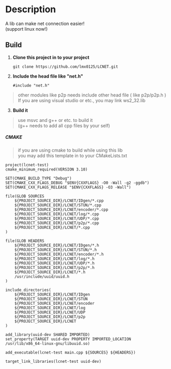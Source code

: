 # Description

A lib can make net connection easier!<br>
(support linux now!)

## Build

1. **Clone this project in to your project**

    ```
    git clone https://github.com/lmx0125/LCNET.git
    ```

1. **Include the head file like "net.h"**

    ```
    #include "net.h"
    ```

> other modules like p2p needs include other head file ( like p2p/p2p.h ) <br>
> If you are using visual studio or etc., you may link ws2_32.lib

3. **Build it**

> use msvc and g++ or etc. to build it<br>
> (g++ needs to add all cpp files by your self)

##### CMAKE

> if you are using cmake to build while using this lib<br>
> you may add this template in to your CMakeLists.txt<br>

```
project(lcnet-test)
cmake_minimum_required(VERSION 3.10)

SET(CMAKE_BUILD_TYPE "Debug")
SET(CMAKE_CXX_FLAGS_DEBUG "$ENV{CXXFLAGS} -O0 -Wall -g2 -ggdb")
SET(CMAKE_CXX_FLAGS_RELEASE "$ENV{CXXFLAGS} -O3 -Wall")

file(GLOB SOURCES 
	${PROJECT_SOURCE_DIR}/LCNET/IDgen/*.cpp
	${PROJECT_SOURCE_DIR}/LCNET/STUN/*.cpp
	${PROJECT_SOURCE_DIR}/LCNET/encoder/*.cpp
	${PROJECT_SOURCE_DIR}/LCNET/log/*.cpp
	${PROJECT_SOURCE_DIR}/LCNET/UDP/*.cpp
	${PROJECT_SOURCE_DIR}/LCNET/p2p/*.cpp
	${PROJECT_SOURCE_DIR}/LCNET/*.cpp
)

file(GLOB HEADERS 
	${PROJECT_SOURCE_DIR}/LCNET/IDgen/*.h
	${PROJECT_SOURCE_DIR}/LCNET/STUN/*.h
	${PROJECT_SOURCE_DIR}/LCNET/encoder/*.h
	${PROJECT_SOURCE_DIR}/LCNET/log/*.h
	${PROJECT_SOURCE_DIR}/LCNET/UDP/*.h
	${PROJECT_SOURCE_DIR}/LCNET/p2p/*.h
	${PROJECT_SOURCE_DIR}/LCNET/*.h
	/usr/include/uuid/uuid.h
)

include_directories(
	${PROJECT_SOURCE_DIR}/LCNET/IDgen
	${PROJECT_SOURCE_DIR}/LCNET/STUN
	${PROJECT_SOURCE_DIR}/LCNET/encoder
	${PROJECT_SOURCE_DIR}/LCNET/log
	${PROJECT_SOURCE_DIR}/LCNET/UDP
	${PROJECT_SOURCE_DIR}/LCNET/p2p
	${PROJECT_SOURCE_DIR}/LCNET
)

add_library(uuid-dev SHARED IMPORTED)
set_property(TARGET uuid-dev PROPERTY IMPORTED_LOCATION /usr/lib/x86_64-linux-gnu/libuuid.so)

add_executable(lcnet-test main.cpp ${SOURCES} ${HEADERS})

target_link_libraries(lcnet-test uuid-dev)
```


